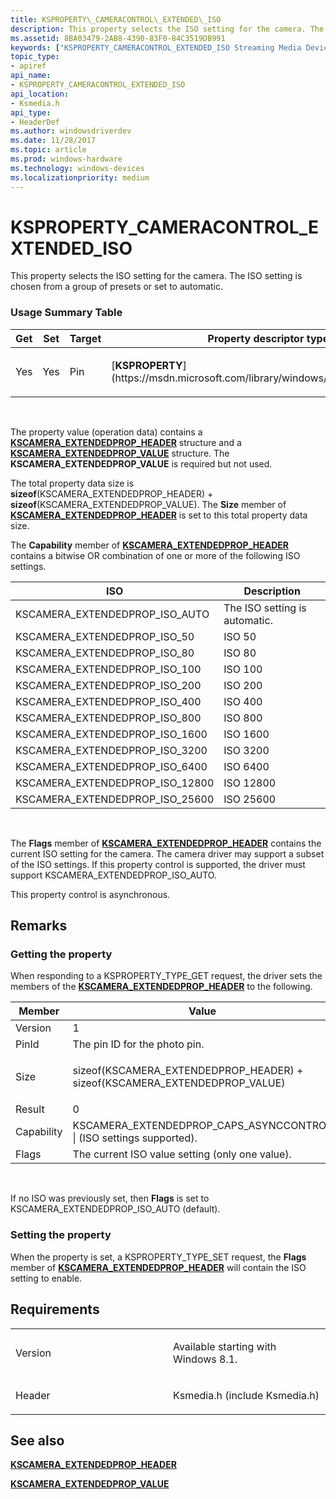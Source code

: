 ```yaml
---
title: KSPROPERTY\_CAMERACONTROL\_EXTENDED\_ISO
description: This property selects the ISO setting for the camera. The ISO setting is chosen from a group of presets or set to automatic.
ms.assetid: 8BA03479-2AB8-4390-83F0-84C3519DB991
keywords: ["KSPROPERTY_CAMERACONTROL_EXTENDED_ISO Streaming Media Devices"]
topic_type:
- apiref
api_name:
- KSPROPERTY_CAMERACONTROL_EXTENDED_ISO
api_location:
- Ksmedia.h
api_type:
- HeaderDef
ms.author: windowsdriverdev
ms.date: 11/28/2017
ms.topic: article
ms.prod: windows-hardware
ms.technology: windows-devices
ms.localizationpriority: medium
---
```


# KSPROPERTY\_CAMERACONTROL\_EXTENDED\_ISO


This property selects the ISO setting for the camera. The ISO setting is chosen from a group of presets or set to automatic.

### <span id="Usage_Summary_Table"></span><span id="usage_summary_table"></span><span id="USAGE_SUMMARY_TABLE"></span>Usage Summary Table

<table>
<colgroup>
<col width="20%" />
<col width="20%" />
<col width="20%" />
<col width="20%" />
<col width="20%" />
</colgroup>
<thead>
<tr class="header">
<th>Get</th>
<th>Set</th>
<th>Target</th>
<th>Property descriptor type</th>
<th>Property value type</th>
</tr>
</thead>
<tbody>
<tr class="odd">
<td><p>Yes</p></td>
<td><p>Yes</p></td>
<td><p>Pin</p></td>
<td><p>[<strong>KSPROPERTY</strong>](https://msdn.microsoft.com/library/windows/hardware/ff564262)</p></td>
<td><p>[<strong>KSCAMERA_EXTENDEDPROP_HEADER</strong>](https://msdn.microsoft.com/library/windows/hardware/dn567563)</p></td>
</tr>
</tbody>
</table>

 

The property value (operation data) contains a [**KSCAMERA\_EXTENDEDPROP\_HEADER**](https://msdn.microsoft.com/library/windows/hardware/dn567563) structure and a [**KSCAMERA\_EXTENDEDPROP\_VALUE**](https://msdn.microsoft.com/library/windows/hardware/dn567564) structure. The **KSCAMERA\_EXTENDEDPROP\_VALUE** is required but not used.

The total property data size is **sizeof**(KSCAMERA\_EXTENDEDPROP\_HEADER) + **sizeof**(KSCAMERA\_EXTENDEDPROP\_VALUE). The **Size** member of [**KSCAMERA\_EXTENDEDPROP\_HEADER**](https://msdn.microsoft.com/library/windows/hardware/dn567563) is set to this total property data size.

The **Capability** member of [**KSCAMERA\_EXTENDEDPROP\_HEADER**](https://msdn.microsoft.com/library/windows/hardware/dn567563) contains a bitwise OR combination of one or more of the following ISO settings.

| ISO                                | Description                   |
|------------------------------------|-------------------------------|
| KSCAMERA\_EXTENDEDPROP\_ISO\_AUTO  | The ISO setting is automatic. |
| KSCAMERA\_EXTENDEDPROP\_ISO\_50    | ISO 50                        |
| KSCAMERA\_EXTENDEDPROP\_ISO\_80    | ISO 80                        |
| KSCAMERA\_EXTENDEDPROP\_ISO\_100   | ISO 100                       |
| KSCAMERA\_EXTENDEDPROP\_ISO\_200   | ISO 200                       |
| KSCAMERA\_EXTENDEDPROP\_ISO\_400   | ISO 400                       |
| KSCAMERA\_EXTENDEDPROP\_ISO\_800   | ISO 800                       |
| KSCAMERA\_EXTENDEDPROP\_ISO\_1600  | ISO 1600                      |
| KSCAMERA\_EXTENDEDPROP\_ISO\_3200  | ISO 3200                      |
| KSCAMERA\_EXTENDEDPROP\_ISO\_6400  | ISO 6400                      |
| KSCAMERA\_EXTENDEDPROP\_ISO\_12800 | ISO 12800                     |
| KSCAMERA\_EXTENDEDPROP\_ISO\_25600 | ISO 25600                     |

 

The **Flags** member of [**KSCAMERA\_EXTENDEDPROP\_HEADER**](https://msdn.microsoft.com/library/windows/hardware/dn567563) contains the current ISO setting for the camera. The camera driver may support a subset of the ISO settings. If this property control is supported, the driver must support KSCAMERA\_EXTENDEDPROP\_ISO\_AUTO.

This property control is asynchronous.

Remarks
-------

### <span id="Getting_the_property"></span><span id="getting_the_property"></span><span id="GETTING_THE_PROPERTY"></span>Getting the property

When responding to a KSPROPERTY\_TYPE\_GET request, the driver sets the members of the [**KSCAMERA\_EXTENDEDPROP\_HEADER**](https://msdn.microsoft.com/library/windows/hardware/dn567563) to the following.

<table>
<colgroup>
<col width="50%" />
<col width="50%" />
</colgroup>
<thead>
<tr class="header">
<th>Member</th>
<th>Value</th>
</tr>
</thead>
<tbody>
<tr class="odd">
<td>Version</td>
<td>1</td>
</tr>
<tr class="even">
<td>PinId</td>
<td>The pin ID for the photo pin.</td>
</tr>
<tr class="odd">
<td>Size</td>
<td><p>sizeof(KSCAMERA_EXTENDEDPROP_HEADER) + sizeof(KSCAMERA_EXTENDEDPROP_VALUE)</p></td>
</tr>
<tr class="even">
<td>Result</td>
<td>0</td>
</tr>
<tr class="odd">
<td>Capability</td>
<td>KSCAMERA_EXTENDEDPROP_CAPS_ASYNCCONTROL | (ISO settings supported).</td>
</tr>
<tr class="even">
<td>Flags</td>
<td>The current ISO value setting (only one value).</td>
</tr>
</tbody>
</table>

 

If no ISO was previously set, then **Flags** is set to KSCAMERA\_EXTENDEDPROP\_ISO\_AUTO (default).

### <span id="Setting_the_property"></span><span id="setting_the_property"></span><span id="SETTING_THE_PROPERTY"></span>Setting the property

When the property is set, a KSPROPERTY\_TYPE\_SET request, the **Flags** member of [**KSCAMERA\_EXTENDEDPROP\_HEADER**](https://msdn.microsoft.com/library/windows/hardware/dn567563) will contain the ISO setting to enable.

Requirements
------------

<table>
<colgroup>
<col width="50%" />
<col width="50%" />
</colgroup>
<tbody>
<tr class="odd">
<td><p>Version</p></td>
<td><p>Available starting with Windows 8.1.</p></td>
</tr>
<tr class="even">
<td><p>Header</p></td>
<td>Ksmedia.h (include Ksmedia.h)</td>
</tr>
</tbody>
</table>

## <span id="see_also"></span>See also


[**KSCAMERA\_EXTENDEDPROP\_HEADER**](https://msdn.microsoft.com/library/windows/hardware/dn567563)

[**KSCAMERA\_EXTENDEDPROP\_VALUE**](https://msdn.microsoft.com/library/windows/hardware/dn567564)

 

 






